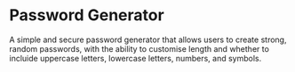 # Password Generator

A simple and secure password generator that allows users to create strong, random passwords, with the ability to customise length and whether to incluide uppercase letters, lowercase letters, numbers, and symbols.
